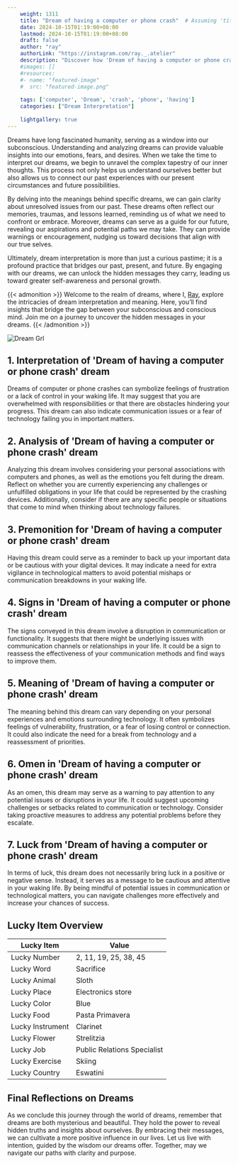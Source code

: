 ```yaml
---
    weight: 1311
    title: "Dream of having a computer or phone crash"  # Assuming 'title' column exists
    date: 2024-10-15T01:19:00+08:00
    lastmod: 2024-10-15T01:19:00+08:00
    draft: false
    author: "ray"
    authorLink: "https://instagram.com/ray._.atelier"
    description: "Discover how 'Dream of having a computer or phone crash' can interpret your future and uncover its significant meanings in your life."
    #images: []
    #resources:
    #- name: "featured-image"
    #  src: "featured-image.png"
    
    tags: ['computer', 'Dream', 'crash', 'phone', 'having']
    categories: ["Dream Interpretation"]
    
    lightgallery: true
---
```

    
Dreams have long fascinated humanity, serving as a window into our subconscious. Understanding and analyzing dreams can provide valuable insights into our emotions, fears, and desires. When we take the time to interpret our dreams, we begin to unravel the complex tapestry of our inner thoughts. This process not only helps us understand ourselves better but also allows us to connect our past experiences with our present circumstances and future possibilities.

By delving into the meanings behind specific dreams, we can gain clarity about unresolved issues from our past. These dreams often reflect our memories, traumas, and lessons learned, reminding us of what we need to confront or embrace. Moreover, dreams can serve as a guide for our future, revealing our aspirations and potential paths we may take. They can provide warnings or encouragement, nudging us toward decisions that align with our true selves.

Ultimately, dream interpretation is more than just a curious pastime; it is a profound practice that bridges our past, present, and future. By engaging with our dreams, we can unlock the hidden messages they carry, leading us toward greater self-awareness and personal growth.

{{< admonition >}}
Welcome to the realm of dreams, where I, [Ray](https://instagram.com/ray._.atelier), explore the intricacies of dream interpretation and meaning. Here, you’ll find insights that bridge the gap between your subconscious and conscious mind. Join me on a journey to uncover the hidden messages in your dreams.
{{< /admonition >}}

![Dream Grl](https://cdn.pixabay.com/photo/2017/11/02/03/35/gothic-2910057_1280.jpg "Dream Grl")

## 1. Interpretation of 'Dream of having a computer or phone crash' dream

Dreams of computer or phone crashes can symbolize feelings of frustration or a lack of control in your waking life. It may suggest that you are overwhelmed with responsibilities or that there are obstacles hindering your progress. This dream can also indicate communication issues or a fear of technology failing you in important matters.

## 2. Analysis of 'Dream of having a computer or phone crash' dream

Analyzing this dream involves considering your personal associations with computers and phones, as well as the emotions you felt during the dream. Reflect on whether you are currently experiencing any challenges or unfulfilled obligations in your life that could be represented by the crashing devices. Additionally, consider if there are any specific people or situations that come to mind when thinking about technology failures.

## 3. Premonition for 'Dream of having a computer or phone crash' dream

Having this dream could serve as a reminder to back up your important data or be cautious with your digital devices. It may indicate a need for extra vigilance in technological matters to avoid potential mishaps or communication breakdowns in your waking life.

## 4. Signs in 'Dream of having a computer or phone crash' dream

The signs conveyed in this dream involve a disruption in communication or functionality. It suggests that there might be underlying issues with communication channels or relationships in your life. It could be a sign to reassess the effectiveness of your communication methods and find ways to improve them.

## 5. Meaning of 'Dream of having a computer or phone crash' dream

The meaning behind this dream can vary depending on your personal experiences and emotions surrounding technology. It often symbolizes feelings of vulnerability, frustration, or a fear of losing control or connection. It could also indicate the need for a break from technology and a reassessment of priorities.

## 6. Omen in 'Dream of having a computer or phone crash' dream

As an omen, this dream may serve as a warning to pay attention to any potential issues or disruptions in your life. It could suggest upcoming challenges or setbacks related to communication or technology. Consider taking proactive measures to address any potential problems before they escalate.

## 7. Luck from 'Dream of having a computer or phone crash' dream

In terms of luck, this dream does not necessarily bring luck in a positive or negative sense. Instead, it serves as a message to be cautious and attentive in your waking life. By being mindful of potential issues in communication or technological matters, you can navigate challenges more effectively and increase your chances of success.

## Lucky Item Overview
| Lucky Item          | Value              |
|---------------|--------------------|
| Lucky Number        | 2, 11, 19, 25, 38, 45  |
| Lucky Word          | Sacrifice |
| Lucky Animal        | Sloth |
| Lucky Place         | Electronics store     |
| Lucky Color         | Blue     |
| Lucky Food          | Pasta Primavera      |
| Lucky Instrument    | Clarinet |
| Lucky Flower        | Strelitzia    |
| Lucky Job           | Public Relations Specialist       |
| Lucky Exercise      | Skiing  |
| Lucky Country       | Eswatini    |


##  Final Reflections on Dreams

As we conclude this journey through the world of dreams, remember that dreams are both mysterious and beautiful. They hold the power to reveal hidden truths and insights about ourselves. By embracing their messages, we can cultivate a more positive influence in our lives. Let us live with intention, guided by the wisdom our dreams offer. Together, may we navigate our paths with clarity and purpose.
